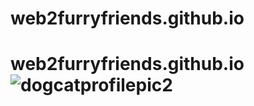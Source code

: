 # web2furryfriends.github.io
# web2furryfriends.github.io![dogcatprofilepic2](https://user-images.githubusercontent.com/121200765/235368393-d5e39b9a-2718-4787-b28c-054300aed7c8.jpg)
